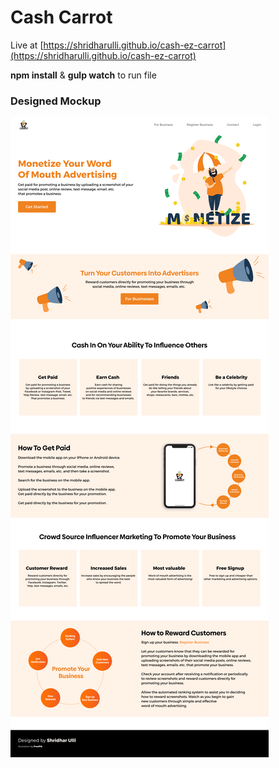 # Cash Carrot

Live at [https://shridharulli.github.io/cash-ez-carrot](https://shridharulli.github.io/cash-ez-carrot)

**npm install** & **gulp watch** to run file

### Designed Mockup

![Mockup](dist/assets/img/mockup.png)

